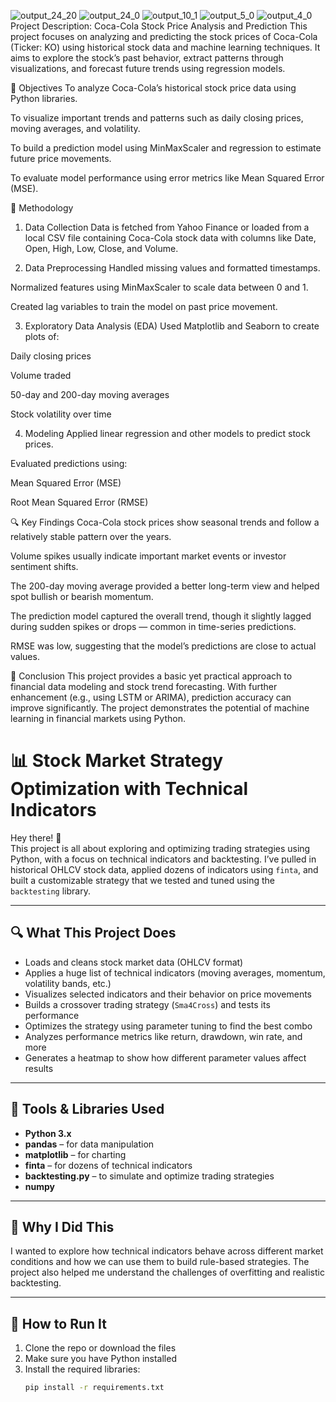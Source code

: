 ![output_24_20](https://github.com/user-attachments/assets/26fdbc37-1c66-4e7b-a685-0b368fd6ee6c)
![output_24_0](https://github.com/user-attachments/assets/d127a3aa-fdad-48a4-a139-d41d88676212)
![output_10_1](https://github.com/user-attachments/assets/4ee7bf87-b9ac-4893-a74c-1084e53ee52c)
![output_5_0](https://github.com/user-attachments/assets/5cc3a16e-4c41-42bb-88ed-c2bddbfbc7f6)
![output_4_0](https://github.com/user-attachments/assets/dcbd2b51-e305-4bb8-85d9-5c0bfb22329a)
Project Description: Coca-Cola Stock Price Analysis and Prediction
This project focuses on analyzing and predicting the stock prices of Coca-Cola (Ticker: KO) using historical stock data and machine learning techniques. It aims to explore the stock’s past behavior, extract patterns through visualizations, and forecast future trends using regression models.

🎯 Objectives
To analyze Coca-Cola’s historical stock price data using Python libraries.

To visualize important trends and patterns such as daily closing prices, moving averages, and volatility.

To build a prediction model using MinMaxScaler and regression to estimate future price movements.

To evaluate model performance using error metrics like Mean Squared Error (MSE).

🧪 Methodology
1. Data Collection
Data is fetched from Yahoo Finance or loaded from a local CSV file containing Coca-Cola stock data with columns like Date, Open, High, Low, Close, and Volume.

2. Data Preprocessing
Handled missing values and formatted timestamps.

Normalized features using MinMaxScaler to scale data between 0 and 1.

Created lag variables to train the model on past price movement.

3. Exploratory Data Analysis (EDA)
Used Matplotlib and Seaborn to create plots of:

Daily closing prices

Volume traded

50-day and 200-day moving averages

Stock volatility over time

4. Modeling
Applied linear regression and other models to predict stock prices.

Evaluated predictions using:

Mean Squared Error (MSE)

Root Mean Squared Error (RMSE)

🔍 Key Findings
Coca-Cola stock prices show seasonal trends and follow a relatively stable pattern over the years.

Volume spikes usually indicate important market events or investor sentiment shifts.

The 200-day moving average provided a better long-term view and helped spot bullish or bearish momentum.

The prediction model captured the overall trend, though it slightly lagged during sudden spikes or drops — common in time-series predictions.

RMSE was low, suggesting that the model’s predictions are close to actual values.

📌 Conclusion
This project provides a basic yet practical approach to financial data modeling and stock trend forecasting. With further enhancement (e.g., using LSTM or ARIMA), prediction accuracy can improve significantly. The project demonstrates the potential of machine learning in financial markets using Python.
# 📊 Stock Market Strategy Optimization with Technical Indicators

Hey there! 👋  
This project is all about exploring and optimizing trading strategies using Python, with a focus on technical indicators and backtesting. I’ve pulled in historical OHLCV stock data, applied dozens of indicators using `finta`, and built a customizable strategy that we tested and tuned using the `backtesting` library.

---

## 🔍 What This Project Does

- Loads and cleans stock market data (OHLCV format)
- Applies a huge list of technical indicators (moving averages, momentum, volatility bands, etc.)
- Visualizes selected indicators and their behavior on price movements
- Builds a crossover trading strategy (`Sma4Cross`) and tests its performance
- Optimizes the strategy using parameter tuning to find the best combo
- Analyzes performance metrics like return, drawdown, win rate, and more
- Generates a heatmap to show how different parameter values affect results

---

## 🧪 Tools & Libraries Used

- **Python 3.x**
- **pandas** – for data manipulation
- **matplotlib** – for charting
- **finta** – for dozens of technical indicators
- **backtesting.py** – to simulate and optimize trading strategies
- **numpy**

---

## 🎯 Why I Did This

I wanted to explore how technical indicators behave across different market conditions and how we can use them to build rule-based strategies. The project also helped me understand the challenges of overfitting and realistic backtesting.

---

## 🚀 How to Run It

1. Clone the repo or download the files
2. Make sure you have Python installed
3. Install the required libraries:
   ```bash
   pip install -r requirements.txt
